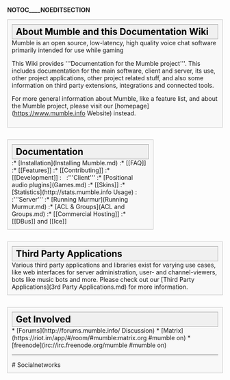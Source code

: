 __NOTOC____NOEDITSECTION__
<div style="border: 1px solid #C9C9C9; padding: .7em; background-color:#F8F8F8; margin-top: 0; max-width: 960px; margin-bottom: 2em;">
<h2 style="margin:0; background:#F0F0F0; font-size:150%; font-weight:bold; border:1px solid #A4A4A4; text-align:left; color:#000; padding:0.2em 0.4em;">About Mumble and this Documentation Wiki</h2>
Mumble is an open source, low-latency, high quality voice chat software primarily intended for use while gaming

This Wiki provides '''Documentation for the Mumble project'''. This includes documentation for the main software, client and server, its use, other project applications, other project related stuff, and also some information on third party extensions, integrations and connected tools.

For more general information about Mumble, like a feature list, and about the Mumble project, please visit our  [homepage](https://www.mumble.info Website) instead.
</div>

<div style="border: 1px solid #C9C9C9; padding: .7em; background-color:#F8F8F8; margin-top: 0; max-width: 320px; margin-bottom: 2em;">
<h2 style="margin:0; background:#F0F0F0; font-size:150%; font-weight:bold; border:1px solid #A4A4A4; text-align:left; color:#000; padding:0.2em 0.4em;">Documentation</h2>
:* [Installation](Installing Mumble.md)
:* [[FAQ]]
:* [[Features]]
:* [[Contributing]]
:* [[Development]]
: &nbsp;
:'''Client'''
:* [Positional audio plugins](Games.md)
:* [[Skins]]
:* <span class="plainlinks"> [Statistics](http://stats.mumble.info Usage)</span>
: &nbsp;
:'''Server'''
:* [Running Murmur](Running Murmur.md)
:* [ACL & Groups](ACL and Groups.md)
:* [[Commercial Hosting]]
:* [[DBus]] and [[Ice]]
</div>

<div style="border: 1px solid #C9C9C9; padding: .7em; background-color:#F8F8F8; margin-top: 0; max-width: 960px; margin-bottom: 2em;">
<h2 style="margin:0; background:#F0F0F0; font-size:150%; font-weight:bold; border:1px solid #A4A4A4; text-align:left; color:#000; padding:0.2em 0.4em;">Third Party Applications</h2>
Various third party applications and libraries exist for varying use cases, like web interfaces for server administration, user- and channel-viewers, bots like music bots and more. Please check out our [Third Party Applications](3rd Party Applications.md) for more information.
</div>

<div style="border: 1px solid #C9C9C9; padding: .7em; background-color:#F8F8F8; margin-top: 0; max-width: 960px; margin-bottom: 2em;">
<h2 style="margin:0; background:#F0F0F0; font-size:150%; font-weight:bold; border:1px solid #A4A4A4; text-align:left; color:#000; padding:0.2em 0.4em;">Get Involved</h2>
* <span class="plainlinks"> [Forums](http://forums.mumble.info/ Discussion)</span>
* <span class="plainlinks"> [Matrix](https://riot.im/app/#/room/#mumble:matrix.org #mumble on)</span>
* <span class="plainlinks"> [freenode](irc://irc.freenode.org/mumble #mumble on)</span>
<hr>
# Socialnetworks
</div>

</div>

